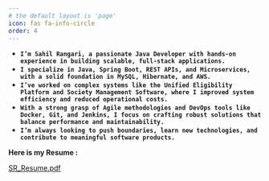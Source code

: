 ```yaml
---
# the default layout is 'page'
icon: fas fa-info-circle
order: 4
---
```


<!-- > Add Markdown syntax content to file `_tabs/about.md`{: .filepath } and it will show up on this page.
{: .prompt-tip } -->


- **`I’m Sahil Rangari, a passionate Java Developer with hands-on experience in building scalable, full-stack applications.`**
- **`I specialize in Java, Spring Boot, REST APIs, and Microservices, with a solid foundation in MySQL, Hibernate, and AWS.`**
- **`I’ve worked on complex systems like the Unified Eligibility Platform and Society Management Software, where I improved system efficiency and reduced operational costs.`**
- **`With a strong grasp of Agile methodologies and DevOps tools like Docker, Git, and Jenkins, I focus on crafting robust solutions that balance performance and maintainability.`**
- **`I’m always looking to push boundaries, learn new technologies, and contribute to meaningful software products.`**

**Here is my Resume :** 

[SR_Resume.pdf](file/resume/SR_Resume.pdf)
